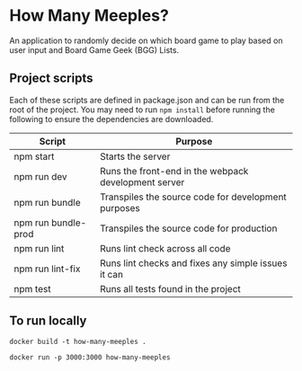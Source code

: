 # How Many Meeples?

An application to randomly decide on which board game to play based on user input and Board Game Geek (BGG) Lists.

## Project scripts
Each of these scripts are defined in package.json and can be run from the root of the project. You may need to run `npm install` before running the following to ensure the dependencies are downloaded.

| Script | Purpose |
|--------|---------|
| npm start | Starts the server|
| npm run dev |Runs the front-end in the webpack development server|
| npm run bundle | Transpiles the source code for development purposes|
| npm run bundle-prod | Transpiles the source code for production|
| npm run lint | Runs lint check across all code|
| npm run lint-fix | Runs lint checks and fixes any simple issues it can|
| npm test | Runs all tests found in the project |

## To run locally
```
docker build -t how-many-meeples .

docker run -p 3000:3000 how-many-meeples
```
